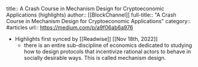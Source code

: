 title:: A Crash Course in Mechanism Design for Cryptoeconomic Applications (highlights)
author:: [[BlockChannel]]
full-title:: "A Crash Course in Mechanism Design for Cryptoeconomic Applications"
category:: #articles
url:: https://medium.com/p/a9f06ab6a976

- Highlights first synced by [[Readwise]] [[Nov 18th, 2022]]
	- there is an entire sub-discipline of economics dedicated to studying how to design protocols that incentivize rational actors to behave in socially desirable ways. This is called mechanism design.